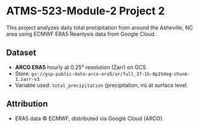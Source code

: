 # ATMS-523-Module-2 Project 2

This project analyzes daily total precipitation from around the Asheville, NC area
using ECMWF ERA5 Reanlysis data from Google Cloud.

## Dataset
- **ARCO ERA5** hourly at 0.25° resolution (Zarr) on GCS  
- Store: `gs://gcp-public-data-arco-era5/ar/full_37-1h-0p25deg-chunk-1.zarr-v3`
- Variable used: `total_precipitation` (precipitation, m) at surface level.

## Attribution
- ERA5 data © ECMWF, distributed via Google Cloud (ARCO).